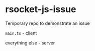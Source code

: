# rsocket-js-issue
Temporary repo to demonstrate an issue

`main.ts` - client

everything else - server
